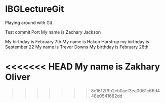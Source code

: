 # IBGLectureGit
Playing around with Git.

Test commit
Port
My name is Zachary Jackson




My birthday is February 7th 
My name is Hakon Harstrup my birthday is September 22
My name is Trevor Downs
My birthday is February 26th.

<<<<<<< HEAD
My name is Zakhary Oliver  
=======
>>>>>>> 8c1612f9b2cb0aef3ea0061c66d448e0541682dd
